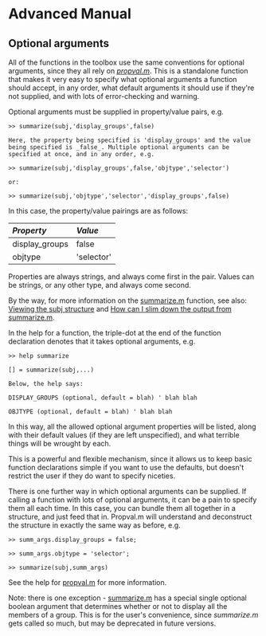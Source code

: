 # Advanced Manual #

## Optional arguments ##

All of the functions in the toolbox use the same conventions for optional arguments, since they all rely on _[propval.m](http://code.google.com/p/princeton-mvpa-toolbox/source/browse/trunk/core/util/propval.m)_. This is a standalone function that makes it very easy to specify what optional arguments a function should accept, in any order, what default arguments it should use if they're not supplied, and with lots of error-checking and warning.

Optional arguments must be supplied in property/value pairs, e.g.

```
>> summarize(subj,'display_groups',false) 

Here, the property being specified is 'display_groups' and the value being specified is _false_. Multiple optional arguments can be specified at once, and in any order, e.g.

>> summarize(subj,'display_groups',false,'objtype','selector')

or:

>> summarize(subj,'objtype','selector','display_groups',false)
```

In this case, the property/value pairings are as follows:

|  _Property_ |  _Value_ |
|:------------|:---------|
|  display\_groups |  false |
|  objtype |  'selector' |


Properties are always strings, and always come first in the pair. Values can be strings, or any other type, and always come second.

By the way, for more information on the [summarize.m](http://code.google.com/p/princeton-mvpa-toolbox/source/browse/trunk/core/subj/summarize.m) function, see also: [Viewing the subj structure](ManualDataStructures#Viewing_the_subj_structure_and_objects_within_it.md) and [How can I slim down the output from summarize.m](HowtosMisc#How_can_I_slim_down_the_output_from_summarize.m.md).

In the help for a function, the triple-dot at the end of the function declaration denotes that it takes optional arguments, e.g.

```
>> help summarize 

[] = summarize(subj,...)

Below, the help says:

DISPLAY_GROUPS (optional, default = blah) ' blah blah

OBJTYPE (optional, default = blah) ' blah blah
```

In this way, all the allowed optional argument properties will be listed, along with their default values (if they are left unspecified), and what terrible things will be wrought by each.

This is a powerful and flexible mechanism, since it allows us to keep basic function declarations simple if you want to use the defaults, but doesn't restrict the user if they do want to specify niceties.

There is one further way in which optional arguments can be supplied. If calling a function with lots of optional arguments, it can be a pain to specify them all each time. In this case, you can bundle them all together in a structure, and just feed that in. Propval.m will understand and deconstruct the structure in exactly the same way as before, e.g.

```
>> summ_args.display_groups = false; 

>> summ_args.objtype = 'selector';

>> summarize(subj,summ_args)
```

See the help for [propval.m](http://code.google.com/p/princeton-mvpa-toolbox/source/browse/trunk/core/util/propval.m) for more information.

Note: there is one exception - [summarize.m](http://code.google.com/p/princeton-mvpa-toolbox/source/browse/trunk/core/subj/summarize.m) has a special single optional boolean argument that determines whether or not to display all the members of a group. This is for the user's convenience, since _summarize.m_ gets called so much, but may be deprecated in future versions.